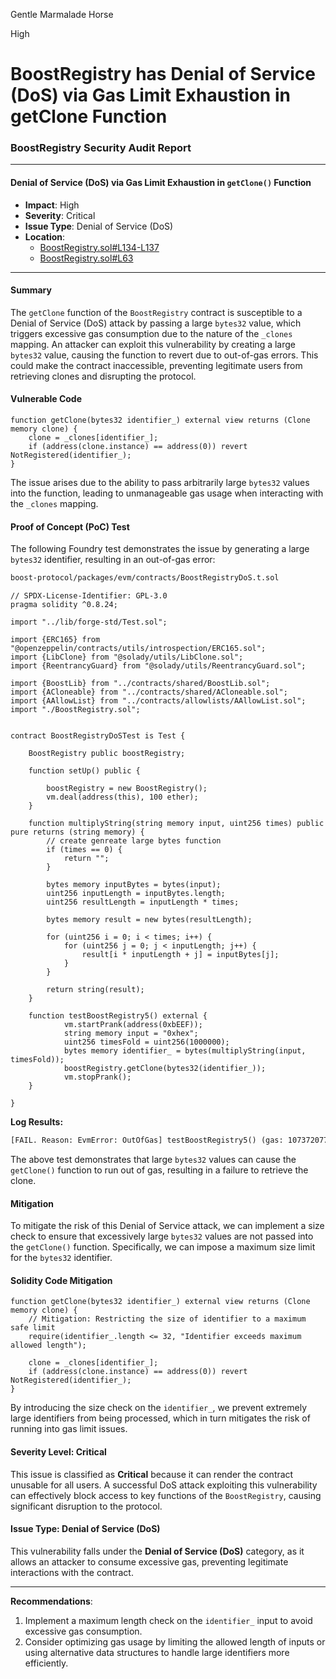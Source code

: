 Gentle Marmalade Horse

High

# BoostRegistry has Denial of Service (DoS) via Gas Limit Exhaustion in getClone Function

### BoostRegistry Security Audit Report

---

#### **Denial of Service (DoS) via Gas Limit Exhaustion in `getClone()` Function**

- **Impact**: High
- **Severity**: Critical
- **Issue Type**: Denial of Service (DoS)
- **Location**:
  - [BoostRegistry.sol#L134-L137](https://github.com/sherlock-audit/2024-06-boost-aa-wallet/blob/main/boost-protocol/packages/evm/contracts/BoostRegistry.sol#L134-L137)
  - [BoostRegistry.sol#L63](https://github.com/sherlock-audit/2024-06-boost-aa-wallet/blob/main/boost-protocol/packages/evm/contracts/BoostRegistry.sol#L63)

---

#### **Summary**

The `getClone` function of the `BoostRegistry` contract is susceptible to a Denial of Service (DoS) attack by passing a large `bytes32` value, which triggers excessive gas consumption due to the nature of the `_clones` mapping. An attacker can exploit this vulnerability by creating a large `bytes32` value, causing the function to revert due to out-of-gas errors. This could make the contract inaccessible, preventing legitimate users from retrieving clones and disrupting the protocol.

#### **Vulnerable Code**

```solidity
function getClone(bytes32 identifier_) external view returns (Clone memory clone) {
    clone = _clones[identifier_];
    if (address(clone.instance) == address(0)) revert NotRegistered(identifier_);
}
```

The issue arises due to the ability to pass arbitrarily large `bytes32` values into the function, leading to unmanageable gas usage when interacting with the `_clones` mapping.

#### **Proof of Concept (PoC) Test**

The following Foundry test demonstrates the issue by generating a large `bytes32` identifier, resulting in an out-of-gas error:
```txt
boost-protocol/packages/evm/contracts/BoostRegistryDoS.t.sol
```
```solidity
// SPDX-License-Identifier: GPL-3.0
pragma solidity ^0.8.24;

import "../lib/forge-std/Test.sol";

import {ERC165} from "@openzeppelin/contracts/utils/introspection/ERC165.sol";
import {LibClone} from "@solady/utils/LibClone.sol";
import {ReentrancyGuard} from "@solady/utils/ReentrancyGuard.sol";

import {BoostLib} from "../contracts/shared/BoostLib.sol";
import {ACloneable} from "../contracts/shared/ACloneable.sol";
import {AAllowList} from "../contracts/allowlists/AAllowList.sol";
import "./BoostRegistry.sol";


contract BoostRegistryDoSTest is Test {

    BoostRegistry public boostRegistry;

    function setUp() public {

        boostRegistry = new BoostRegistry();
        vm.deal(address(this), 100 ether);
    }

    function multiplyString(string memory input, uint256 times) public pure returns (string memory) {
        // create genreate large bytes function
        if (times == 0) {
            return "";
        }

        bytes memory inputBytes = bytes(input);
        uint256 inputLength = inputBytes.length;
        uint256 resultLength = inputLength * times;

        bytes memory result = new bytes(resultLength);

        for (uint256 i = 0; i < times; i++) {
            for (uint256 j = 0; j < inputLength; j++) {
                result[i * inputLength + j] = inputBytes[j];
            }
        }

        return string(result);
    }

    function testBoostRegistry5() external {
            vm.startPrank(address(0xbEEF));
            string memory input = "0xhex"; 
            uint256 timesFold = uint256(1000000);
            bytes memory identifier_ = bytes(multiplyString(input, timesFold));
            boostRegistry.getClone(bytes32(identifier_));
            vm.stopPrank();
    }

}
```

**Log Results:**

```txt
[FAIL. Reason: EvmError: OutOfGas] testBoostRegistry5() (gas: 1073720772)
```

The above test demonstrates that large `bytes32` values can cause the `getClone()` function to run out of gas, resulting in a failure to retrieve the clone.

#### **Mitigation**

To mitigate the risk of this Denial of Service attack, we can implement a size check to ensure that excessively large `bytes32` values are not passed into the `getClone()` function. Specifically, we can impose a maximum size limit for the `bytes32` identifier.

#### **Solidity Code Mitigation**

```solidity
function getClone(bytes32 identifier_) external view returns (Clone memory clone) {
    // Mitigation: Restricting the size of identifier to a maximum safe limit
    require(identifier_.length <= 32, "Identifier exceeds maximum allowed length");

    clone = _clones[identifier_];
    if (address(clone.instance) == address(0)) revert NotRegistered(identifier_);
}
```

By introducing the size check on the `identifier_`, we prevent extremely large identifiers from being processed, which in turn mitigates the risk of running into gas limit issues.

#### **Severity Level: Critical**

This issue is classified as **Critical** because it can render the contract unusable for all users. A successful DoS attack exploiting this vulnerability can effectively block access to key functions of the `BoostRegistry`, causing significant disruption to the protocol.

#### **Issue Type: Denial of Service (DoS)**

This vulnerability falls under the **Denial of Service (DoS)** category, as it allows an attacker to consume excessive gas, preventing legitimate interactions with the contract.

---

**Recommendations**:
1. Implement a maximum length check on the `identifier_` input to avoid excessive gas consumption.
2. Consider optimizing gas usage by limiting the allowed length of inputs or using alternative data structures to handle large identifiers more efficiently.

